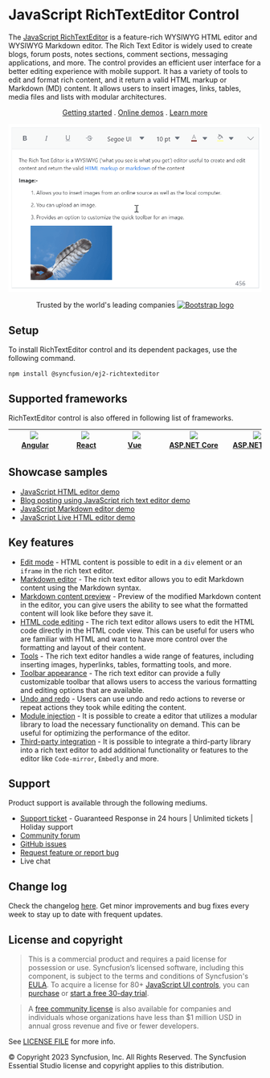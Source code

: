 # JavaScript RichTextEditor Control

The [JavaScript RichTextEditor](https://www.syncfusion.com/javascript-ui-controls/js-wysiwyg-rich-text-editor?utm_source=npm&utm_medium=listing&utm_campaign=javascript-richtexteditor-npm) is a feature-rich WYSIWYG HTML editor and WYSIWYG Markdown editor. The Rich Text Editor is widely used to create blogs, forum posts, notes sections, comment sections, messaging applications, and more. The control provides an efficient user interface for a better editing experience with mobile support. It has a variety of tools to edit and format rich content, and it return a valid HTML markup or Markdown (MD) content. It allows users to insert images, links, tables, media files and lists with modular architectures.

<p align="center">
    <a href="https://ej2.syncfusion.com/documentation/rich-text-editor/getting-started/?utm_source=npm&utm_medium=listing&utm_campaign=javascript-richtexteditor-npm">Getting started</a> . 
    <a href="https://ej2.syncfusion.com/demos/?utm_source=npm&utm_medium=listing&utm_campaign=javascript-richtexteditor-npm#/bootstrap5/rich-text-editor/tools.html">Online demos</a> . 
    <a href="https://www.syncfusion.com/javascript-ui-controls/js-wysiwyg-rich-text-editor?utm_source=npm&utm_medium=listing&utm_campaign=javascript-richtexteditor-npm">Learn more</a>
</p>
<p align="center">
    <img src="https://raw.githubusercontent.com/SyncfusionExamples/nuget-img/master/javascript/javascript-rich-text-editor.gif" alt="JavaScript RichTextEditor Control"/>
</p>
<p align="center">
Trusted by the world's leading companies
  <a href="https://www.syncfusion.com">
    <img src="https://raw.githubusercontent.com/SyncfusionExamples/nuget-img/master/syncfusion/syncfusion-trusted-companies.webp" alt="Bootstrap logo">
  </a>
</p>

## Setup

To install RichTextEditor control and its dependent packages, use the following command.

```
npm install @syncfusion/ej2-richtexteditor
```

## Supported frameworks

RichTextEditor control is also offered in following list of frameworks.

| [<img src="https://ej2.syncfusion.com/github/images/angular.svg" height="50" />](https://www.syncfusion.com/angular-ui-components?utm_medium=listing&utm_source=github)<br/>&nbsp;&nbsp;&nbsp;&nbsp;&nbsp;[Angular](https://www.syncfusion.com/angular-ui-components?utm_medium=listing&utm_source=github)&nbsp;&nbsp;&nbsp;&nbsp; | [<img src="https://ej2.syncfusion.com/github/images/react.svg"  height="50" />](https://www.syncfusion.com/react-ui-components?utm_medium=listing&utm_source=github)<br/>&nbsp;&nbsp;&nbsp;&nbsp;&nbsp;&nbsp;&nbsp;[React](https://www.syncfusion.com/react-ui-components?utm_medium=listing&utm_source=github)&nbsp;&nbsp;&nbsp;&nbsp;&nbsp;&nbsp; | [<img src="https://ej2.syncfusion.com/github/images/vue.svg" height="50" />](https://www.syncfusion.com/vue-ui-components?utm_medium=listing&utm_source=github)<br/>&nbsp;&nbsp;&nbsp;&nbsp;&nbsp;&nbsp;&nbsp;[Vue](https://www.syncfusion.com/vue-ui-components?utm_medium=listing&utm_source=github)&nbsp;&nbsp;&nbsp;&nbsp;&nbsp;&nbsp;&nbsp;&nbsp;&nbsp; | [<img src="https://ej2.syncfusion.com/github/images/netcore.svg" height="50" />](https://www.syncfusion.com/aspnet-core-ui-controls?utm_medium=listing&utm_source=github)<br/>&nbsp;&nbsp;[ASP.NET&nbsp;Core](https://www.syncfusion.com/aspnet-core-ui-controls?utm_medium=listing&utm_source=github)&nbsp;&nbsp; | [<img src="https://ej2.syncfusion.com/github/images/netmvc.svg" height="50" />](https://www.syncfusion.com/aspnet-mvc-ui-controls?utm_medium=listing&utm_source=github)<br/>&nbsp;&nbsp;[ASP.NET&nbsp;MVC](https://www.syncfusion.com/aspnet-mvc-ui-controls?utm_medium=listing&utm_source=github)&nbsp;&nbsp; | 
| :-----: | :-----: | :-----: | :-----: | :-----: |

## Showcase samples

* [JavaScript HTML editor demo](https://ej2.syncfusion.com/demos/?utm_source=npm&utm_medium=listing&utm_campaign=javascript-rich-text-editor-npm/#/bootstrap5/rich-text-editor/tools.html)
* [Blog posting using JavaScript rich text editor demo](https://ej2.syncfusion.com/demos/?utm_source=npm&utm_medium=listing&utm_campaign=javascript-rich-text-editor-npm/#/bootstrap5/rich-text-editor/blog-posting.html)
* [JavaScript Markdown editor demo](https://ej2.syncfusion.com/demos/?utm_source=npm&utm_medium=listing&utm_campaign=javascript-rich-text-editor-npm/#/bootstrap5/rich-text-editor/markdown-editor.html)
* [JavaScript Live HTML editor demo](https://ej2.syncfusion.com/demos/?utm_source=npm&utm_medium=listing&utm_campaign=javascript-rich-text-editor-npm/#/bootstrap5/rich-text-editor/online-html-editor.html)

## Key features

* [Edit mode](https://ej2.syncfusion.com/demos/?utm_source=npm&utm_medium=listing&utm_campaign=javascript-rich-text-editor-npm/#/bootstrap5/rich-text-editor/iframe.html) - HTML content is possible to edit in a `div` element or an `iframe` in the rich text editor.
* [Markdown editor](https://ej2.syncfusion.com/demos/?utm_source=npm&utm_medium=listing&utm_campaign=javascript-rich-text-editor-npm/#/bootstrap5/rich-text-editor/markdown-editor-preview.html) - The rich text editor allows you to edit Markdown content using the Markdown syntax.
* [Markdown content preview](https://ej2.syncfusion.com/demos/?utm_source=npm&utm_medium=listing&utm_campaign=javascript-rich-text-editor-npm/#/bootstrap5/rich-text-editor/markdown-editor-preview.html) - Preview of the modified Markdown content in the editor, you can give users the ability to see what the formatted content will look like before they save it.
* [HTML code editing](https://ej2.syncfusion.com/documentation/rich-text-editor/miscellaneous/?utm_source=npm&utm_medium=listing&utm_campaign=javascript-rich-text-editor-npm/#code-view) - The rich text editor allows users to edit the HTML code directly in the HTML code view. This can be useful for users who are familiar with HTML and want to have more control over the formatting and layout of their content.
* [Tools](https://ej2.syncfusion.com/documentation/rich-text-editor/toolbar.html?utm_source=npm&utm_medium=listing&utm_campaign=javascript-rich-text-editor-npm/#toolbar-items) - The rich text editor handles a wide range of features, including inserting images, hyperlinks, tables, formatting tools, and more.
* [Toolbar appearance](https://ej2.syncfusion.com/demos/?utm_source=npm&utm_medium=listing&utm_campaign=javascript-rich-text-editor-npm/#/bootstrap5/rich-text-editor/types.html) - The rich text editor can provide a fully customizable toolbar that allows users to access the various formatting and editing options that are available.
* [Undo and redo](https://ej2.syncfusion.com/documentation/rich-text-editor/miscellaneous.html?utm_source=npm&utm_medium=listing&utm_campaign=javascript-rich-text-editor-npm/#undoredo-manager) - Users can use undo and redo actions to reverse or repeat actions they took while editing the content.
* [Module injection](https://ej2.syncfusion.com/documentation/rich-text-editor/getting-started/?utm_source=npm&utm_medium=listing&utm_campaign=javascript-rich-text-editor-npm/#module-injection) - It is possible to create a editor that utilizes a modular library to load the necessary functionality on demand. This can be useful for optimizing the performance of the editor.
* [Third-party integration](https://ej2.syncfusion.com/documentation/rich-text-editor/third-party-integration/?utm_source=npm&utm_medium=listing&utm_campaign=javascript-rich-text-editor-npm) - It is possible to integrate a third-party library into a rich text editor to add additional functionality or features to the editor like `Code-mirror`, `Embedly` and more.

## Support

Product support is available through the following mediums.

* [Support ticket](https://support.syncfusion.com/support/tickets/create) - Guaranteed Response in 24 hours | Unlimited tickets | Holiday support
* [Community forum](https://www.syncfusion.com/forums/essential-js2?utm_source=npm&utm_medium=listing&utm_campaign=javascript-richtexteditor-npm)
* [GitHub issues](https://github.com/syncfusion/ej2-javascript-ui-controls/issues/new)
* [Request feature or report bug](https://www.syncfusion.com/feedback/javascript?utm_source=npm&utm_medium=listing&utm_campaign=javascript-richtexteditor-npm)
* Live chat

## Change log
 
Check the changelog [here](https://github.com/syncfusion/ej2-javascript-ui-controls/blob/master/controls/richtexteditor/CHANGELOG.md?utm_source=npm&utm_medium=listing&utm_campaign=javascript-rich-text-editor-npm). Get minor improvements and bug fixes every week to stay up to date with frequent updates.

## License and copyright

> This is a commercial product and requires a paid license for possession or use. Syncfusion’s licensed software, including this component, is subject to the terms and conditions of Syncfusion's [EULA](https://www.syncfusion.com/eula/es/). To acquire a license for 80+ [JavaScript UI controls](https://www.syncfusion.com/javascript-ui-controls), you can [purchase](https://www.syncfusion.com/sales/products) or [start a free 30-day trial](https://www.syncfusion.com/account/manage-trials/start-trials).

> A [free community license](https://www.syncfusion.com/products/communitylicense) is also available for companies and individuals whose organizations have less than $1 million USD in annual gross revenue and five or fewer developers.

See [LICENSE FILE](https://github.com/syncfusion/ej2/blob/master/license?utm_source=npm&utm_medium=listing&utm_campaign=javascript-rich-text-editor-npm) for more info.

© Copyright 2023 Syncfusion, Inc. All Rights Reserved. The Syncfusion Essential Studio license and copyright applies to this distribution.